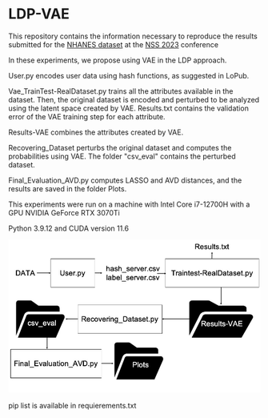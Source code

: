 # LDP-VAE

This repository contains the information necessary to reproduce the results submitted for the [NHANES dataset](https://wwwn.cdc.gov/Nchs/Nhanes/2015-2016/) at the [NSS 2023](https://nss-socialsec2023.cyber.kent.ac.uk/) conference

In these experiments, we propose using VAE in the LDP approach.

User.py encodes user data using hash functions, as suggested in LoPub.

Vae_TrainTest-RealDataset.py trains all the attributes available in the dataset. Then, the original dataset is encoded and perturbed to be analyzed using the latent space created by VAE. Results.txt contains the validation error of the VAE training step for each attribute.

Results-VAE combines the attributes created by VAE.

Recovering_Dataset perturbs the original dataset and computes the probabilities using VAE. The folder "csv_eval" contains the perturbed dataset.

Final_Evaluation_AVD.py computes LASSO and AVD distances, and the results are saved in the folder Plots.


This experiments were run on a machine with Intel Core i7-12700H  with a GPU NVIDIA GeForce RTX 3070Ti

Python 3.9.12 and CUDA version 11.6

![Semantic description of image](Blockdiagram.jpg)

pip list is available in requierements.txt
